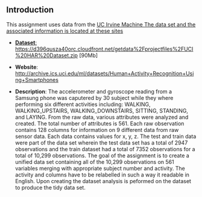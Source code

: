 ## Introduction 

This assignment uses data from the <a href="http://archive.ics.uci.edu/ml/">UC Irvine Machine
The data set and the associated information is located at these sites

* <b>Dataset</b>: https://d396qusza40orc.cloudfront.net/getdata%2Fprojectfiles%2FUCI%20HAR%20Dataset.zip [90Mb]
* <b>Website</b>: http://archive.ics.uci.edu/ml/datasets/Human+Activity+Recognition+Using+Smartphones 

* <b>Description</b>: The accelerometer and gyroscope reading from a Samsung phone was caputered by 30 subject
while they where performing six different activities including: WALKING, WALKING_UPSTAIRS, WALKING_DOWNSTAIRS, SITTING, STANDING, and LAYING.
From the raw data, various attributes were analyzed and created.  The total number of attributes is 561.
Each raw observation contains 128 columns for information on 9 different data from raw sensor data.  Each data contains values for x, y, z.
The test and train data were part of the data set wherein the test data set has a total of 2947 observations and the train dataset had a total of 7352 observations for a total of 10,299 observations.  The goal of the assignment is to create a unified data set containing all of the 10,299 observations
on 561 variables merging with appropriate subject number and activity.  The activity and columns have to be relabelled in such a way it readable in English.
Upon creating the dataset analysis is peformed on the dataset to produce the tidy data set. 